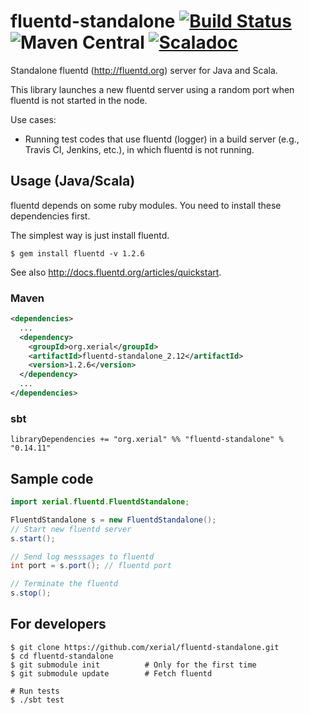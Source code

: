 fluentd-standalone [![Build Status](https://travis-ci.org/xerial/fluentd-standalone.svg?branch=develop)](https://travis-ci.org/xerial/fluentd-standalone) ![Maven Central](https://maven-badges.herokuapp.com/maven-central/org.xerial/fluentd-standalone_2.12/badge.svg) [![Scaladoc](http://javadoc-badge.appspot.com/org.xerial/fluentd-standalone_2.12.svg?label=scaladoc)](http://javadoc-badge.appspot.com/org.xerial/fluentd-standalone_2.12)
=========

Standalone fluentd (http://fluentd.org) server for Java and Scala.

This library launches a new fluentd server using a random port when fluentd is not started in the node. 

Use cases:
  * Running test codes that use fluentd (logger) in a build server (e.g., Travis CI, Jenkins, etc.), in which fluentd is not running.
  

## Usage (Java/Scala)

fluentd depends on some ruby modules. You need to install these dependencies first.

The simplest way is just install fluentd.
```
$ gem install fluentd -v 1.2.6
```

See also http://docs.fluentd.org/articles/quickstart.

### Maven
```xml
<dependencies>
  ...
  <dependency>
    <groupId>org.xerial</groupId>
    <artifactId>fluentd-standalone_2.12</artifactId>
    <version>1.2.6</version>
  </dependency>
  ...
</dependencies>
```

### sbt
```
libraryDependencies += "org.xerial" %% "fluentd-standalone" % "0.14.11"
```

## Sample code

```java
import xerial.fluentd.FluentdStandalone;

FluentdStandalone s = new FluentdStandalone();
// Start new fluentd server
s.start();

// Send log messsages to fluentd
int port = s.port(); // fluentd port

// Terminate the fluentd
s.stop();
```


## For developers

```
$ git clone https://github.com/xerial/fluentd-standalone.git
$ cd fluentd-standalone
$ git submodule init          # Only for the first time
$ git submodule update        # Fetch fluentd 

# Run tests
$ ./sbt test 
```

